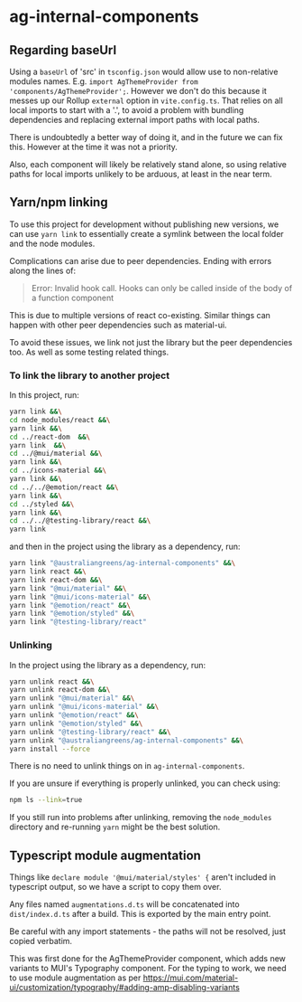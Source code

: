 # ag-internal-components

## Regarding baseUrl

Using a `baseUrl` of 'src' in `tsconfig.json` would allow use to non-relative
modules names. E.g. `import AgThemeProvider from 'components/AgThemeProvider';`.
However we don't do this because it messes up our Rollup `external` option in
`vite.config.ts`. That relies on all local imports to start with a '.', to avoid
a problem with bundling dependencies and replacing external import paths with
local paths.

There is undoubtedly a better way of doing it, and in the future we can fix
this. However at the time it was not a priority.

Also, each component will likely be relatively stand alone, so using relative
paths for local imports unlikely to be arduous, at least in the near term.

## Yarn/npm linking

To use this project for development without publishing new versions, we can use
`yarn link` to essentially create a symlink between the local folder and the
node modules.

Complications can arise due to peer dependencies. Ending with errors along the
lines of:

> Error: Invalid hook call. Hooks can only be called inside of the body of a
> function component

This is due to multiple versions of react co-existing. Similar things can
happen with other peer dependencies such as material-ui.

To avoid these issues, we link not just the library but the peer dependencies
too. As well as some testing related things.

### To link the library to another project

In this project, run:

```sh
yarn link &&\
cd node_modules/react &&\
yarn link &&\
cd ../react-dom  &&\
yarn link  &&\
cd ../@mui/material &&\
yarn link &&\
cd ../icons-material &&\
yarn link &&\
cd ../../@emotion/react &&\
yarn link &&\
cd ../styled &&\
yarn link &&\
cd ../../@testing-library/react &&\
yarn link
```

and then in the project using the library as a dependency, run:

```sh
yarn link "@australiangreens/ag-internal-components" &&\
yarn link react &&\
yarn link react-dom &&\
yarn link "@mui/material" &&\
yarn link "@mui/icons-material" &&\
yarn link "@emotion/react" &&\
yarn link "@emotion/styled" &&\
yarn link "@testing-library/react"
```

### Unlinking

In the project using the library as a dependency, run:

```sh
yarn unlink react &&\
yarn unlink react-dom &&\
yarn unlink "@mui/material" &&\
yarn unlink "@mui/icons-material" &&\
yarn unlink "@emotion/react" &&\
yarn unlink "@emotion/styled" &&\
yarn unlink "@testing-library/react" &&\
yarn unlink "@australiangreens/ag-internal-components" &&\
yarn install --force
```

There is no need to unlink things on in `ag-internal-components`.

If you are unsure if everything is properly unlinked, you can check using:

```sh
npm ls --link=true
```

If you still run into problems after unlinking, removing the `node_modules`
directory and re-running `yarn` might be the best solution.

## Typescript module augmentation

Things like `declare module '@mui/material/styles' {` aren't included in
typescript output, so we have a script to copy them over.

Any files named `augmentations.d.ts` will be concatenated into `dist/index.d.ts`
after a build. This is exported by the main entry point.

Be careful with any import statements - the paths will not be resolved, just
copied verbatim.

This was first done for the AgThemeProvider component, which adds new variants
to MUI's Typography component. For the typing to work, we need to use module
augmentation as per
<https://mui.com/material-ui/customization/typography/#adding-amp-disabling-variants>
